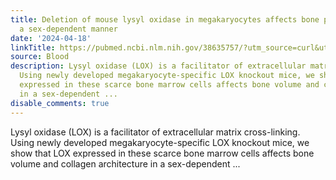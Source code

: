 ```yaml
---
title: Deletion of mouse lysyl oxidase in megakaryocytes affects bone properties in
  a sex-dependent manner
date: '2024-04-18'
linkTitle: https://pubmed.ncbi.nlm.nih.gov/38635757/?utm_source=curl&utm_medium=rss&utm_campaign=journals&utm_content=7603509&fc=None&ff=20240419180729&v=2.18.0.post9+e462414
source: Blood
description: Lysyl oxidase (LOX) is a facilitator of extracellular matrix cross-linking.
  Using newly developed megakaryocyte-specific LOX knockout mice, we show that LOX
  expressed in these scarce bone marrow cells affects bone volume and collagen architecture
  in a sex-dependent ...
disable_comments: true
---
```

Lysyl oxidase (LOX) is a facilitator of extracellular matrix cross-linking. Using newly developed megakaryocyte-specific LOX knockout mice, we show that LOX expressed in these scarce bone marrow cells affects bone volume and collagen architecture in a sex-dependent ...